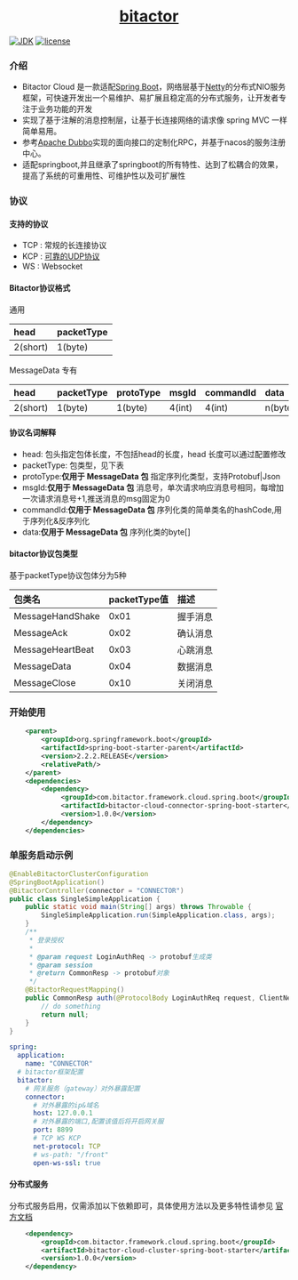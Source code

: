 

<h1 align="center">
 <a href="http://cloud.bitactor.com" title="Bitactor">bitactor</a>
</h1>


  [![JDK](https://img.shields.io/badge/JDK-1.8%2B-green.svg)](https://www.oracle.com/technetwork/java/javase/downloads/index.html)
  [![license](https://img.shields.io/badge/license-Apache%202-4EB1BA.svg)](https://www.apache.org/licenses/LICENSE-2.0)

### 介绍

* Bitactor Cloud 是一款适配[Spring Boot](https://spring.io/projects/spring-boot)，网络层基于[Netty](https://netty.io/)的分布式NIO服务框架，可快速开发出一个易维护、易扩展且稳定高的分布式服务，让开发者专注于业务功能的开发<br>
* 实现了基于注解的消息控制层，让基于长连接网络的请求像 spring MVC 一样简单易用。<br>
* 参考[Apache Dubbo](https://github.com/apache/dubbo)实现的面向接口的定制化RPC，并基于nacos的服务注册中心。<br>
* 适配springboot,并且继承了springboot的所有特性、达到了松耦合的效果，提高了系统的可重用性、可维护性以及可扩展性<br>

### 协议

#### 支持的协议

* TCP   :   常规的长连接协议
* KCP   :   [可靠的UDP协议](https://github.com/szhnet/kcp-netty)
* WS    :   Websocket

#### Bitactor协议格式

通用

| head     | packetType |
|:---------|:-----------|
| 2(short) | 1(byte)    |

MessageData 专有

| head     | packetType | protoType | msgId  | commandId | data    |
|:---------|:-----------|:----------|:-------|:----------|:--------|
| 2(short) | 1(byte)    | 1(byte)   | 4(int) | 4(int)    | n(byte) |

#### 协议名词解释

* head: 包头指定包体长度，不包括head的长度，head 长度可以通过配置修改
* packetType: 包类型，见下表
* protoType:**仅用于 MessageData 包** 指定序列化类型，支持Protobuf|Json
* msgId:**仅用于 MessageData 包**
  消息号，单次请求响应消息号相同，每增加一次请求消息号+1,推送消息的msg固定为0
* commandId:**仅用于 MessageData 包**
  序列化类的简单类名的hashCode,用于序列化&反序列化
* data:**仅用于 MessageData 包** 序列化类的byte[]

#### bitactor协议包类型

基于packetType协议包体分为5种

| 包类名            | packetType值 | 描述    |
|:-----------------|:-------------|:--------|
| MessageHandShake | 0x01         | 握手消息 |
| MessageAck       | 0x02         | 确认消息 |
| MessageHeartBeat | 0x03         | 心跳消息 |
| MessageData      | 0x04         | 数据消息 |
| MessageClose     | 0x10         | 关闭消息 |

### 开始使用

```xml
    <parent>
        <groupId>org.springframework.boot</groupId>
        <artifactId>spring-boot-starter-parent</artifactId>
        <version>2.2.2.RELEASE</version>
        <relativePath/>
    </parent>
    <dependencies>
        <dependency>
             <groupId>com.bitactor.framework.cloud.spring.boot</groupId>
             <artifactId>bitactor-cloud-connector-spring-boot-starter</artifactId>
             <version>1.0.0</version>
        </dependency>
    </dependencies>
```

### 单服务启动示例

```java
@EnableBitactorClusterConfiguration
@SpringBootApplication()
@BitactorController(connector = "CONNECTOR")
public class SingleSimpleApplication {
    public static void main(String[] args) throws Throwable {
        SingleSimpleApplication.run(SimpleApplication.class, args);
    }
    /**
     * 登录授权
     *
     * @param request LoginAuthReq -> protobuf生成类
     * @param session 
     * @return CommonResp -> protobuf对象
     */
    @BitactorRequestMapping()
    public CommonResp auth(@ProtocolBody LoginAuthReq request, ClientNetSession session) {
        // do something
        return null;
    }
}
```

```yaml
spring:
  application:
    name: "CONNECTOR"
  # bitactor框架配置
  bitactor:
    # 网关服务（gateway）对外暴露配置
    connector:
      # 对外暴露的ip&域名
      host: 127.0.0.1
      # 对外暴露的端口,配置该值后将开启网关服
      port: 8899
      # TCP WS KCP
      net-protocol: TCP
      # ws-path: "/front"
      open-ws-ssl: true
```

#### 分布式服务
   分布式服务启用，仅需添加以下依赖即可，具体使用方法以及更多特性请参见 [官方文档](https://doc.bitactor.com/)
```xml
    <dependency>
        <groupId>com.bitactor.framework.cloud.spring.boot</groupId>
        <artifactId>bitactor-cloud-cluster-spring-boot-starter</artifactId>
        <version>1.0.0</version>
    </dependency>
```
